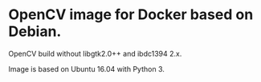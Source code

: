 # OpenCV image for Docker based on Debian.

OpenCV build without libgtk2.0++ and ibdc1394 2.x.

Image is based on Ubuntu 16.04 with Python 3.

